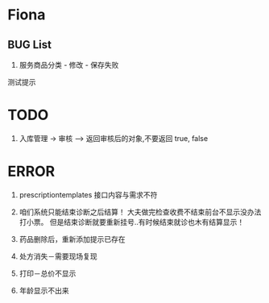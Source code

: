 # Fiona

## BUG List

1. 服务商品分类 - 修改 - 保存失败

测试提示

# TODO

1. 入库管理 -> 审核 —> 返回审核后的对象,不要返回 true, false


# ERROR

1. prescriptiontemplates 接口内容与需求不符

2. 咱们系统只能结束诊断之后结算！  大夫做完检查收费不结束前台不显示没办法打小票。 但是结束诊断就要重新挂号..有时候结束就诊也木有结算显示！

1. 药品删除后，重新添加提示已存在

2. 处方消失－需要现场复现

3. 打印－总价不显示

4. 年龄显示不出来